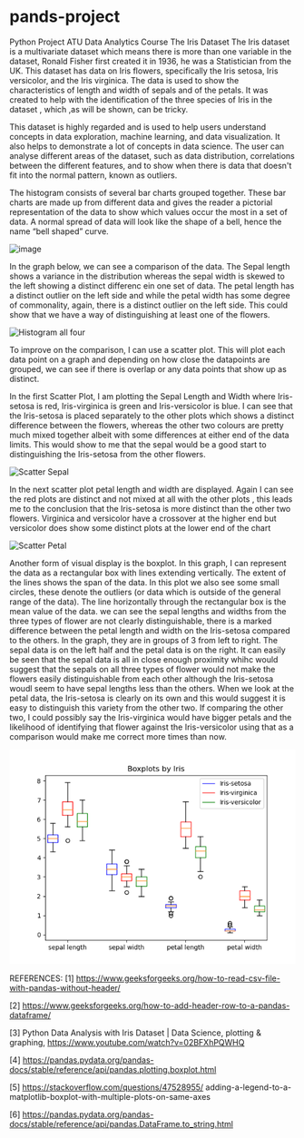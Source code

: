 # pands-project
Python Project ATU Data Analytics Course
The Iris Dataset
The Iris dataset is a multivariate dataset which means there is more than one variable in the dataset, Ronald Fisher first created it in 1936, he was a Statistician from the UK. This dataset has data on Iris flowers, specifically the Iris setosa, Iris versicolor, and the Iris virginica. The data is used to show the characteristics of length and width of sepals and of the petals.
It was created to help with the identification of the three species of Iris in the dataset , which ,as will be shown, can be tricky.

This dataset is highly regarded and is used to help users understand concepts in data exploration, machine learning, and data visualization. It also helps to demonstrate a lot of concepts in data science. The user can analyse different areas of the dataset, such as data distribution, correlations between the different features, and to show when there is data that doesn't fit into the normal pattern, known as outliers.

The histogram consists of several bar charts grouped together. These bar charts are made up from different data and gives the reader a pictorial representation of the data to show which values occur the most in a set of data.
A normal spread of data will look like the shape of a bell, hence the name “bell shaped” curve.

 ![image](https://github.com/kevinsenan/pands-project/assets/125194484/9dbfa69f-0e6e-4779-8ff7-a3d32d84a484)



In the graph below, we can see a comparison of the data. The Sepal length shows a variance in the distribution whereas the sepal width is skewed to the left showing a distinct differenc ein one set of data. The petal length has a distinct outlier on the left side and while the petal width has some degree of commonality, again, there is a distinct outlier on the left side. This could show that we have a way of distinguishing at least one of the flowers.

![Histogram all four](https://github.com/kevinsenan/pands-project/assets/125194484/a3f9cc8d-b8a9-4d3c-b501-354f008c89f7)


To improve on the comparison, I can use a scatter plot. This will plot each data point on a graph and depending on how close the datapoints are grouped, we can see if there is overlap or any data points that show up as distinct.

In the first Scatter Plot, I am plotting the Sepal Length and Width where Iris-setosa is red, Iris-virginica is green and Iris-versicolor is blue. I can see that the Iris-setosa is placed separately to the other plots which shows a distinct difference between the flowers, whereas the other two colours are pretty much mixed together albeit with some differences at either end of the data limits. This would show to me that the sepal would be a good start to distinguishing the Iris-setosa from the other flowers.

![Scatter Sepal](https://github.com/kevinsenan/pands-project/assets/125194484/0d47a1ad-f06f-49ff-a06c-1f6549bbdbfe)

In the next scatter plot petal length and width are displayed. Again I can see the red plots are distinct and not mixed at all with the other plots , this leads me to the conclusion that the Iris-setosa is more distinct than the other two flowers.
Virginica and versicolor have a crossover at the higher end but versicolor does show some distinct plots at the lower end of the chart

![Scatter Petal](https://github.com/kevinsenan/pands-project/assets/125194484/a4d064df-e6f1-4935-a4e4-f79088305c09)


Another form of visual display is the boxplot. In this graph, I can represent the data as a rectangular box with lines extending vertically. The extent of the lines shows the span of the data. In this plot we also see some small circles, these denote the outliers (or data which is outside of the general range of the data). The line horizontally through the rectangular box is the mean value of the data.
we can see the sepal lengths and widths from the three types of flower are not clearly distinguishable, there is a marked difference between the petal length and width on the Iris-setosa compared to the others.
In the graph, they are in groups of 3 from left to right. The sepal data is on the left half and the petal data is on the right. It can easily be seen that the sepal data is all in close enough proximity whihc would suggest that the sepals on all three types of flower would not make the flowers easily distinguishable from each other although the Iris-setosa woudl seem to have sepal lengths less than the others. When we look at the petal data, the Iris-setosa is clearly on its own and this would suggest it is easy to distinguish this variety from the other two. If comparing the other two, I could possibly say the Iris-virginica would have bigger petals and the likelihood of identifying that flower against the Iris-versicolor using that as a comparison would make me correct more times than now.


![Alt text](Boxplot%20comparison.png)


REFERENCES:
[1] https://www.geeksforgeeks.org/how-to-read-csv-file-with-pandas-without-header/

[2] https://www.geeksforgeeks.org/how-to-add-header-row-to-a-pandas-dataframe/ 

[3] Python Data Analysis with Iris Dataset | Data Science, plotting & graphing, https://www.youtube.com/watch?v=02BFXhPQWHQ

[4] https://pandas.pydata.org/pandas-docs/stable/reference/api/pandas.plotting.boxplot.html

[5] https://stackoverflow.com/questions/47528955/ adding-a-legend-to-a-matplotlib-boxplot-with-multiple-plots-on-same-axes

[6] https://pandas.pydata.org/pandas-docs/stable/reference/api/pandas.DataFrame.to_string.html
